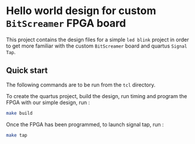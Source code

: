 # Hello world design for custom `BitScreamer` FPGA board

This project contains the design files for a simple `led blink` project in
order to get more familiar with the custom `BitScreamer` board and quartus `Signal Tap`.

## Quick start

The following commands are to be run from the `tcl` directory.

To create the quartus project, build the design, run timing and program the FPGA
with our simple design, run :

```bash
make build
```

Once the FPGA has been programmed, to launch signal tap, run :

```bash
make tap
```

